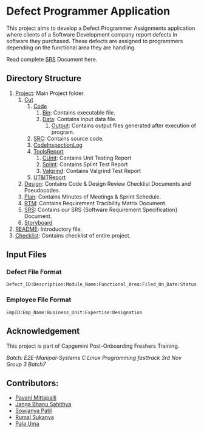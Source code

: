 # Defect Programmer Application
This project aims to develop a Defect Programmer Assignments application where clients of a Software Development company report defects in software they purchased. These defects are assigned to programmers depending on the functional area they are handling.

Read complete [SRS](https://github.com/pavanimittapalli/TICKETING-APPLICATION-FOR-DEFECT-MANAGEMENT-PROCESS/blob/main/Sprint1_Defect%20management/SRS/SRS%20Documentation%20batch-3%20doc%20.pdf) Document here.

## Directory Structure
1. [Project](https://github.com/pavanimittapalli/TICKETING-APPLICATION-FOR-DEFECT-MANAGEMENT-PROCESS): Main Project folder.
   1. [Cut](https://github.com/pavanimittapalli/TICKETING-APPLICATION-FOR-DEFECT-MANAGEMENT-PROCESS/tree/main/Sprint1_Defect%20management/CUT)
      1. [Code](https://github.com/pavanimittapalli/TICKETING-APPLICATION-FOR-DEFECT-MANAGEMENT-PROCESS/tree/main/Sprint1_Defect%20management/CUT/Code)
         1. [Bin](https://github.com/pavanimittapalli/TICKETING-APPLICATION-FOR-DEFECT-MANAGEMENT-PROCESS/tree/main/Sprint1_Defect%20management/CUT/Code/bin): Contains executable file.
         2. [Data](https://github.com/pavanimittapalli/TICKETING-APPLICATION-FOR-DEFECT-MANAGEMENT-PROCESS/tree/main/Sprint1_Defect%20management/CUT/CODE/DATA): Contains input data file.   
            1. [Output](https://github.com/pavanimittapalli/TICKETING-APPLICATION-FOR-DEFECT-MANAGEMENT-PROCESS/tree/main/Sprint1_Defect%20management/CUT/CODE/OUTPUT): Contains output files generated after execution of program.
        2. [SRC](https://github.com/pavanimittapalli/TICKETING-APPLICATION-FOR-DEFECT-MANAGEMENT-PROCESS/tree/main/Sprint1_Defect%20management/CUT/CODE/SRC): Contains source code.
      2. [CodeInspectionLog](https://github.com/pavanimittapalli/TICKETING-APPLICATION-FOR-DEFECT-MANAGEMENT-PROCESS/tree/main/Sprint1_Defect%20management/CUT/CodeInspectionLog)
      3. [ToolsReport](https://github.com/pavanimittapalli/TICKETING-APPLICATION-FOR-DEFECT-MANAGEMENT-PROCESS/tree/main/Sprint1_Defect%20management/CUT/ToolsReport)
         1. [CUnit](https://github.com/pavanimittapalli/TICKETING-APPLICATION-FOR-DEFECT-MANAGEMENT-PROCESS/tree/main/Sprint1_Defect%20management/CUT/ToolsReport/CUnit): Contains Unit Testing Report
         2. [Splint](https://github.com/pavanimittapalli/TICKETING-APPLICATION-FOR-DEFECT-MANAGEMENT-PROCESS/tree/main/Sprint1_Defect%20management/CUT/ToolsReport/Splint): Contains Splint Test Report
         3. [Valgrind](https://github.com/pavanimittapalli/TICKETING-APPLICATION-FOR-DEFECT-MANAGEMENT-PROCESS/tree/main/Sprint1_Defect%20management/CUT/ToolsReport/Valgrind): Contains Valgrind Test Report
      4. [UT&ITReport](https://github.com/pavanimittapalli/TICKETING-APPLICATION-FOR-DEFECT-MANAGEMENT-PROCESS/tree/main/Sprint1_Defect%20management/CUT/UT_IT%20Plan%20Reports)
   2. [Design](https://github.com/pavanimittapalli/TICKETING-APPLICATION-FOR-DEFECT-MANAGEMENT-PROCESS/tree/main/Sprint1_Defect%20management/DESIGN): Contains Code & Design Review Checklist Documents and Pseudocodes.
   3. [Plan](https://github.com/pavanimittapalli/TICKETING-APPLICATION-FOR-DEFECT-MANAGEMENT-PROCESS/tree/main/Sprint1_Defect%20management/plan): Contains Minutes of Meetings & Sprint Schedule.
   4. [RTM](https://github.com/pavanimittapalli/TICKETING-APPLICATION-FOR-DEFECT-MANAGEMENT-PROCESS/tree/main/Sprint1_Defect%20management/RTM): Contains Requirement Tracibility Matrix Document.
   5. [SRS](https://github.com/pavanimittapalli/TICKETING-APPLICATION-FOR-DEFECT-MANAGEMENT-PROCESS/tree/main/Sprint1_Defect%20management/SRS): Contains our SRS {Software Requirement Specification} Document.
   6. [Storyboard](https://github.com/pavanimittapalli/TICKETING-APPLICATION-FOR-DEFECT-MANAGEMENT-PROCESS/tree/main/Sprint1_Defect%20management/STORY%20BOARD)
2. [README](https://github.com/pavanimittapalli/TICKETING-APPLICATION-FOR-DEFECT-MANAGEMENT-PROCESS/blob/main/README.md): Introductory file.
3. [Checklist](https://github.com/pavanimittapalli/TICKETING-APPLICATION-FOR-DEFECT-MANAGEMENT-PROCESS/blob/main/checklist.md): Contains checklist of entire project.

## Input Files
### Defect File Format
```
Defect_ID:Description:Module_Name:Functional_Area:Filed_On_Date:Status:Type
```
### Employee File Format
```
EmpID:Emp_Name:Business_Unit:Expertise:Designation
```
## Acknowledgement
This project is part of Capgemini Post-Onboarding Freshers Training.

*Batch: E2E-Manipal-Systems C Linux Programming fasttrack 3rd Nov Group 3 Batch7*
## Contributors:
- [Pavani Mittapalli](https://github.com/pavanimittapalli)
- [Janga Bhanu Sahithya]()
- [Sowjanya Patil]()
- [Rumal Sukanya](https://github.com/RumalSukanya)
- [Pala Uma]()

